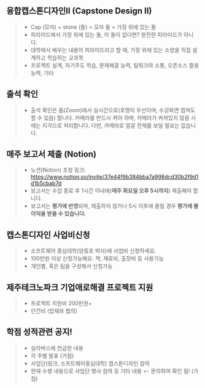 ## 융합캡스톤디자인II (Capstone Design II)
> * Cap (모자) + stone (돌) = 모자 돌 = 가장 위에 있는 돌 </br>
> * 피라미드에서 가장 위에 있는 돌, 이 돌이 없다면? 완전한 피라미드가 아니다. </br>
> * 대학에서 배우는 내용이 피라미드라고 할 때, 가장 위에 있는 소양을 직접 설계하고 학습하는 교과목 </br>
> * 프로젝트 설계, 자기주도 학습, 문제해결 능력, 팀워크와 소통, 오픈소스 활용 능력, 기타

## 출석 확인
> * 출석 확인은 줌(Zoom)에서 실시간으로(호명이 우선이며, 수강화면 캡쳐도 할 수 있음) 합니다. 카메라를 반드시 켜야 하며, 카메라가 켜져있지 않을 시에는 지각으로 처리합니다. 다만,
카메라로 얼굴 전체를 보일 필요는 없습니다. 

## 매주 보고서 제출 (Notion) 
> * 노션(Notion) 초청 링크: https://www.notion.so/invite/37e44f9b384bba7a998dcd30b2f9d1d1b5cbab7d
> * 보고서는 수업 종료 후 1시간 이내에(<b>매주 화요일 오후 5시까지</b>) 제출해야 합니다. </br> 
> * 보고서는 <b>평가에 반영</b>되며, 제출하지 않거나 5시 이후에 올릴 경우 <b>평가에 불이익을 받을 수 있습니다.</b> </br> 

## 캡스톤디자인 사업비신청
> * 소프트웨어 중심대학(양동호 박사)에 사업비 신청하세요.
> * 100만원 이상 신청가능해요. 책, 재료비, 출장비 등 사용가능
> * 개인별, 혹은 팀을 구성해서 신청가능

## 제주테크노파크 기업애로해결 프로젝트 지원
> * 프로젝트 지원비 200만원+
> * 인건비 (업체와 협의) 
> 

## 학점 성적관련 공지!
> * 실라버스에 언급한 내용
> * 각 주별 발표 (가점)
> * 사업단(링크, 소프트웨어중심대학) 캡스톤디자인 참여
> * 현재 수행 내용으로 사업단 행사 참여 등 기타 내용 <- 문의하여 확인 필! (가점)
